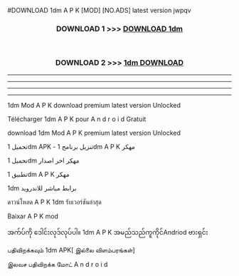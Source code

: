 #DOWNLOAD 1dm  A P K [MOD] [NO.ADS] latest version jwpqv



<div align="center">

<h3>DOWNLOAD 1 >>> <a href="https://teeasianyam.web.app?sq=1dm ">DOWNLOAD 1dm  </a></h3><br>

<h3>DOWNLOAD 2 >>> <a href="https://teeasianyam.web.app?sq=1dm  ">1dm   DOWNLOAD </a></h3>

</div>


----------------------------------------------------------

----------------------------------------------------------

----------------------------------------------------------

----------------------------------------------------------


1dm   Mod A P K download premium latest version Unlocked

Télécharger 1dm   A P K pour A n d r o i d Gratuit

download 1dm   Mod A P K premium latest version Unlocked

تحميل 1dm   APK - تنزيل برنامج 1dm   A P K مهكر

تحميل 1dm   مهكر اخر اصدار

تطبيق 1dm   A P K مهكر

1dm   برابط مباشر للاندرويد

ดาวน์โหลด A P K 1dm   รับเวอร์ชันล่าสุด

Baixar A P K mod

အက်ပ်ကို ဒေါင်းလုဒ်လုပ်ပါ။ 1dm   A P K အမည်သည်ကူကိုင်Andriod ဗားရှင်း

பதிவிறக்கவும் 1dm   APK[ இல்லை விளம்பரங்கள்] 
 
இலவச பதிவிறக்க மோட் A n d r o i d



